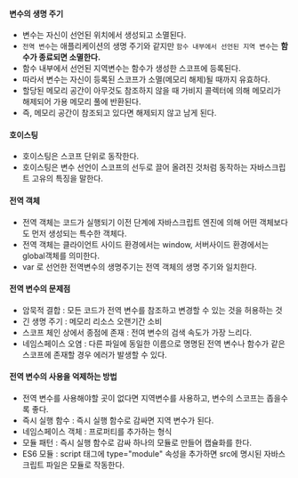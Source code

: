 #### 변수의 생명 주기
- 변수는 자신이 선언된 위치에서 생성되고 소멸된다.
- `전역 변수`는 애플리케이션의 생명 주기와 같지만 `함수 내부에서 선언된 지역 변수`는 <b>함수가 종료되면 소멸한다.</b>
- 함수 내부에서 선언된 지역변수는 함수가 생성한 스코프에 등록된다. 
- 따라서 변수는 자신이 등록된 스코프가 소멸(메모리 해제)될 때까지 유효하다.
- 할당된 메모리 공간이 아무것도 참조하지 않을 때 가비지 콜렉터에 의해 메모리가 해제되어 가용 메모리 풀에 반환된다.
- 즉, 메모리 공간이 참조되고 있다면 해제되지 않고 남게 된다.

#### 호이스팅
- 호이스팅은 스코프 단위로 동작한다.
- 호이스팅은 변수 선언이 스코프의 선두로 끌어 올려진 것처럼 동작하는 자바스크립트 고유의 특징을 말한다.

#### 전역 객체
- 전역 객체는 코드가 실행되기 이전 단계에 자바스크립트 엔진에 의해 어떤 객체보다도 먼저 생성되는 특수한 객체다.
- 전역 객체는 클라이언트 사이드 환경에서는 window, 서버사이드 환경에서는 global객체를 의미한다.
- var 로 선언한 전역변수의 생명주기는 전역 객체의 생명 주기와 일치한다.

#### 전역 변수의 문제점
- 암묵적 결합 : 모든 코드가 전역 변수를 참조하고 변경할 수 있는 것을 허용하는 것
- 긴 생명 주기 : 메모리 리소스 오랜기간 소비
- 스코프 체인 상에서 종점에 존재 : 전여 변수의 검색 속도가 가장 느리다.
- 네임스페이스 오염 : 다른 파일에 동일한 이름으로 명명된 전역 변수나 함수가 같은 스코프에 존재할 경우 에러가 발생할 수 있다.

#### 전역 변수의 사용을 억제하는 방법
- 전역 변수를 사용해야할 곳이 없다면 지역변수를 사용하고, 변수의 스코프는 좁을수록 좋다.
- 즉시 실행 함수 : 즉시 실행 함수로 감싸면 지역 변수가 된다.
- 네임스페이스 객체 : 프로퍼티를 추가하는 형식
- 모듈 패턴 : 즉시 실행 함수로 감싸 하나의 모듈로 만들어 캡슐화를 한다.
- ES6 모듈 : script 태그에 type="module" 속성을 추가하면 src에 명시된 자바스크립트 파일은 모듈로 작동한다.
